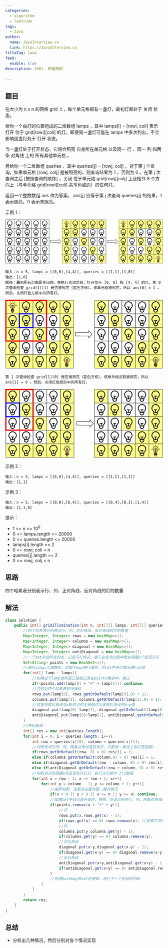 ```yaml
---
categories:
  - algorithm
  - leetcode
tags:
  - Java
author: 
  name: JavaInterview.cn
  link: https://JavaInterview.cn
titleTag: Java
feed:
  enable: true
description: 1001. 网格照明

---
```


## 题目
在大小为 n x n 的网格 grid 上，每个单元格都有一盏灯，最初灯都处于 关闭 状态。

给你一个由灯的位置组成的二维数组 lamps ，其中 lamps[i] = [rowi, coli] 表示 打开 位于 grid[rowi][coli] 的灯。即便同一盏灯可能在 lamps 中多次列出，不会影响这盏灯处于 打开 状态。

当一盏灯处于打开状态，它将会照亮 自身所在单元格 以及同一 行 、同一 列 和两条 对角线 上的 所有其他单元格 。

另给你一个二维数组 queries ，其中 queries[j] = [rowj, colj] 。对于第 j 个查询，如果单元格 [rowj, colj] 是被照亮的，则查询结果为 1 ，否则为 0 。在第 j 次查询之后 [按照查询的顺序] ，关闭 位于单元格 grid[rowj][colj] 上及相邻 8 个方向上（与单元格 grid[rowi][coli] 共享角或边）的任何灯。

返回一个整数数组 ans 作为答案， ans[j] 应等于第 j 次查询 queries[j] 的结果，1 表示照亮，0 表示未照亮。



示例 1：

![illu_1.jpg](../../../media/pictures/leetcode/illu_1.jpg)
    
    输入：n = 5, lamps = [[0,0],[4,4]], queries = [[1,1],[1,0]]
    输出：[1,0]
    解释：最初所有灯都是关闭的。在执行查询之前，打开位于 [0, 0] 和 [4, 4] 的灯。第 0 次查询检查 grid[1][1] 是否被照亮（蓝色方框）。该单元格被照亮，所以 ans[0] = 1 。然后，关闭红色方框中的所有灯。
![illu_step1.jpg](../../../media/pictures/leetcode/illu_step1.jpg)

    第 1 次查询检查 grid[1][0] 是否被照亮（蓝色方框）。该单元格没有被照亮，所以 ans[1] = 0 。然后，关闭红色矩形中的所有灯。
![illu_step2.jpg](../../../media/pictures/leetcode/illu_step2.jpg)

示例 2：

    输入：n = 5, lamps = [[0,0],[4,4]], queries = [[1,1],[1,1]]
    输出：[1,1]
示例 3：

    输入：n = 5, lamps = [[0,0],[0,4]], queries = [[0,4],[0,1],[1,4]]
    输出：[1,1,0]


提示：

* 1 <= n <= 10<sup>9</sup>
* 0 <= lamps.length <= 20000
* 0 <= queries.length <= 20000
* lamps[i].length == 2
* 0 <= rowi, coli < n
* queries[j].length == 2
* 0 <= rowj, colj < n

## 思路

四个哈希表分别表示行、列、正对角线、反对角线的灯的数量

## 解法
```java
class Solution {
    public int[] gridIllumination(int n, int[][] lamps, int[][] queries) {
        //四个哈希表分别表示行、列、正对角线、反对角线的灯的数量
        Map<Integer, Integer> rows = new HashMap<>();  
        Map<Integer, Integer> columns = new HashMap<>(); 
        Map<Integer, Integer> diagonal = new HashMap<>(); 
        Map<Integer, Integer> antiDiagonal = new HashMap<>(); 
        //一个set存放所有的点，记录开灯情况，便于在查询过程中检查周围8个是否开灯
        Set<String> points = new HashSet<>();
        //遍历lamps二维数组，对四个map进行填充，对set中开灯情况进行记录
        for(int[] lamp : lamps){
            //如果这个lamp坐标值已经被记录在points集合中，跳过
            if(!points.add(lamp[0] + "+" + lamp[1])) continue; 
            //否则对四个哈希表进行操作
            rows.put(lamp[0], rows.getOrDefault(lamp[0],0) + 1);
            columns.put(lamp[1], columns.getOrDefault(lamp[1],0) + 1);
            //这里采取对角线与x轴交点的坐标值作为该条对角线的key值
            diagonal.put(lamp[0]-lamp[1], diagonal.getOrDefault(lamp[0] - lamp[1], 0) + 1);
            antiDiagonal.put(lamp[0]+lamp[1], antiDiagonal.getOrDefault(lamp[0] + lamp[1], 0) + 1);
        }
        //开始查询
        int[] res = new int[queries.length];
        for(int i = 0; i < queries.length; i++){
            int row = queries[i][0], column = queries[i][1];
            //判断该点的行、列、两条对角线是否有灯，只要有一条线上有灯亮就置1
            if(rows.getOrDefault(row, 0) > 0) res[i] = 1;
            else if(columns.getOrDefault(column,0) > 0) res[i] = 1;
            else if(diagonal.getOrDefault(row - column, 0) > 0) res[i] = 1;
            else if(antiDiagonal.getOrDefault(row + column, 0) > 0) res[i] = 1;
            //判断该点的周围8点是否有灯打开，执行关灯操作 3*3数组
            for(int x = row - 1; x <= row + 1; x++){
                for(int y = column - 1; y <= column + 1; y++){
                    //越界判断，注意点在最外面一圈的情况
                    if(x < 0 || y < 0 || x >= n || y >= n) continue;
                    //如果set中该点是开着的，移除，将该点所在行、列、两条对角线的值都减1
                    if(points.remove(x + "+" + y)){
                        //行
                        rows.put(x,rows.get(x) - 1);
                        if(rows.get(x) == 0) rows.remove(x); //如果灯亮的次数清为0了，直接从map中移除
                        //列
                        columns.put(y,columns.get(y) - 1);
                        if(columns.get(y) == 0) columns.remove(y); 
                        //正对角线
                        diagonal.put(x-y,diagonal.get(x-y) - 1);
                        if(diagonal.get(x-y) == 0) diagonal.remove(x-y); 
                        //反对角线
                        antiDiagonal.put(x+y,antiDiagonal.get(x+y) - 1);
                        if(antiDiagonal.get(x+y) == 0) antiDiagonal.remove(x+y);
                    }
                    //完成hashmap和set的更新，进行下一个坐标的判断
                }
            }
        }
        return res;
    }
}

```

## 总结

- 分析出几种情况，然后分别对各个情况实现 
